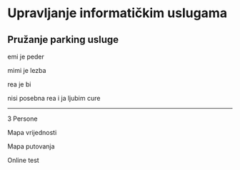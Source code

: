 # Upravljanje informatičkim uslugama
## Pružanje parking usluge
emi je peder

mimi je lezba

rea je bi


nisi posebna rea i ja ljubim cure

---------------------------

3 Persone

Mapa vrijednosti

Mapa putovanja

Online test
